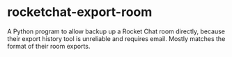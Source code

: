 # rocketchat-export-room
A Python program to allow backup up a Rocket Chat room directly, because their export history tool is unreliable and requires email. Mostly matches the format of their room exports.
